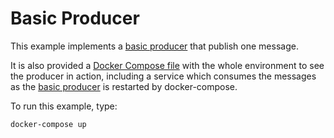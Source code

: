 # Basic Producer

This example implements a [basic producer](sample.js) that publish one message.

It is also provided a [Docker Compose file](docker-compose.yml) with the whole environment to see the producer in action, including a service which consumes the messages as the [basic producer](sample.js) is restarted by docker-compose.

To run this example, type:

```sh
docker-compose up
```